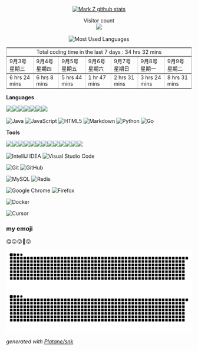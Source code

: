 

<p align="center"> 
  <a href="https://github.com/shuxuecode">
    <img src="https://github-readme-stats.vercel.app/api?username=shuxuecode&show_icons=true" alt="Mark Z github stats"/>
  </a>

<!-- &不能居中
[![Mark Z github stats](https://github-readme-stats.vercel.app/api?username=shuxuecode)](//www.funimg.top)
-->
</p>


<p align="center"> 
  Visitor count<br>
  <img src="https://profile-counter.glitch.me/shuxuecode/count.svg" />
</p>


<p align="center"> 

  <img src="https://github-readme-stats.vercel.app/api/top-langs/?username=shuxuecode&theme=dark&layout=compact" alt="Most Used Languages"/>

<!-- ![Most Used Languages](https://github-readme-stats.vercel.app/api/top-langs/?username=shuxuecode&theme=dark&layout=compact) -->
</p>


<!--START_SECTION:waka-->
<table border="1" cellspacing="0" cellpadding="20" align="center" style="border:1px solid #ccc;"><tbody><tr align="center"><td colspan=7>Total coding time in the last 7 days : 34 hrs 32 mins</td></tr><tr><td>9月3号 <br> 星期三</td><td>9月4号 <br> 星期四</td><td>9月5号 <br> 星期五</td><td>9月6号 <br> 星期六</td><td>9月7号 <br> 星期日</td><td>9月8号 <br> 星期一</td><td>9月9号 <br> 星期二</td></tr><tr><td>6 hrs 24 mins</td><td>6 hrs 8 mins</td><td>5 hrs 44 mins</td><td>1 hr 47 mins</td><td>2 hrs 31 mins</td><td>3 hrs 24 mins</td><td>8 hrs 31 mins</td></tr></tbody></table>
<!--END_SECTION:waka-->

**Languages**

<!-- <code>Java</code> -->

<img src="https://iconic-api.onrender.com/light/java" width="64px" /><img src="https://iconic-api.onrender.com/light/python" width="64px" /><img src="https://iconic-api.onrender.com/light/go" width="64px" /><img src="https://iconic-api.onrender.com/light/js" width="64px" /><img src="https://iconic-api.onrender.com/light/vue" width="64px" /><img src="https://iconic-api.onrender.com/light/html" width="64px" /><img src="https://iconic-api.onrender.com/dark/css" width="64px" />


![Java](https://img.shields.io/badge/java-%23ED8B00.svg?style=for-the-badge&logo=java&logoColor=white)
![JavaScript](https://img.shields.io/badge/javascript-%23323330.svg?style=for-the-badge&logo=javascript&logoColor=%23F7DF1E)
![HTML5](https://img.shields.io/badge/html5-%23E34F26.svg?style=for-the-badge&logo=html5&logoColor=white)
![Markdown](https://img.shields.io/badge/markdown-%23000000.svg?style=for-the-badge&logo=markdown&logoColor=white)
![Python](https://img.shields.io/badge/python-3670A0?style=for-the-badge&logo=python&logoColor=ffdd54)
![Go](https://img.shields.io/badge/go-%2300ADD8.svg?style=for-the-badge&logo=go&logoColor=white)

**Tools**

<img src="https://iconic-api.onrender.com/light/chatgpt" width="64px" /><img src="https://iconic-api.onrender.com/light/deepseek" width="64px" /><img src="https://iconic-api.onrender.com/light/docker" width="64px" /><img src="https://iconic-api.onrender.com/light/git" width="64px" /><img src="https://iconic-api.onrender.com/light/intellij" width="64px" /><img src="https://iconic-api.onrender.com/light/linux" width="64px" /><img src="https://iconic-api.onrender.com/light/markdown" width="64px" /><img src="https://iconic-api.onrender.com/light/redis" width="64px" /><img src="https://iconic-api.onrender.com/light/ubuntu" width="64px" /><img src="https://iconic-api.onrender.com/light/vim" width="64px" /><img src="https://iconic-api.onrender.com/light/vscode" width="64px" /><img src="https://iconic-api.onrender.com/light/windows" width="64px" /><img src="https://iconic-api.onrender.com/light/zed" width="64px" />


![IntelliJ IDEA](https://img.shields.io/badge/IntelliJIDEA-000000.svg?style=for-the-badge&logo=intellij-idea&logoColor=white)
![Visual Studio Code](https://img.shields.io/badge/Visual%20Studio%20Code-0078d7.svg?style=for-the-badge&logo=visual-studio-code&logoColor=white)


![Git](https://img.shields.io/badge/git-%23F05033.svg?style=for-the-badge&logo=git&logoColor=white)
![GitHub](https://img.shields.io/badge/github-%23121011.svg?style=for-the-badge&logo=github&logoColor=white)


![MySQL](https://img.shields.io/badge/mysql-%2300f.svg?style=for-the-badge&logo=mysql&logoColor=white)
![Redis](https://img.shields.io/badge/redis-%23DD0031.svg?style=for-the-badge&logo=redis&logoColor=white)


![Google Chrome](https://img.shields.io/badge/Google%20Chrome-4285F4?style=for-the-badge&logo=GoogleChrome&logoColor=white)
![Firefox](https://img.shields.io/badge/Firefox-FF7139?style=for-the-badge&logo=Firefox-Browser&logoColor=white)


![Docker](https://img.shields.io/badge/docker-%230db7ed.svg?style=for-the-badge&logo=docker&logoColor=white)

![Cursor](https://img.shields.io/badge/Cursor-blue)


### my emoji

😋😛😜🤪😝



![github contribution grid snake animation](https://raw.githubusercontent.com/shuxuecode/shuxuecode/output/github-snake-dark.svg#gh-dark-mode-only)![github contribution grid snake animation](https://raw.githubusercontent.com/shuxuecode/shuxuecode/output/github-snake.svg#gh-light-mode-only)


<!-- 
![github contribution grid snake animation](https://raw.fastgit.org/shuxuecode/shuxuecode/output/github-contribution-grid-snake-dark.svg#gh-dark-mode-only)![github contribution grid snake animation](https://raw.fastgit.org/shuxuecode/shuxuecode/output/github-contribution-grid-snake.svg#gh-light-mode-only)
-->

_generated with [Platane/snk](https://github.com/Platane/snk)_

<!-- 
![历年提交记录](metrics.plugin.calendar.full.svg)
 -->

<!-- 
### Hi there 👋
 -->

<!--
**shuxuecode/shuxuecode** is a ✨ _special_ ✨ repository because its `README.md` (this file) appears on your GitHub profile.

Here are some ideas to get you started:

- 🔭 I’m currently working on ...
- 🌱 I’m currently learning ...
- 👯 I’m looking to collaborate on ...
- 🤔 I’m looking for help with ...
- 💬 Ask me about ...
- 📫 How to reach me: ...
- 😄 Pronouns: ...
- ⚡ Fun fact: ...
-->
